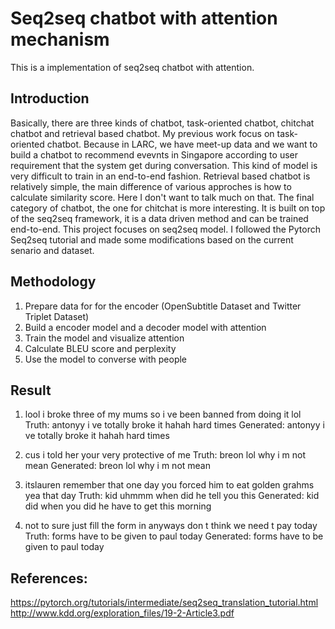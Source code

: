 # Seq2seq chatbot with attention mechanism

This is a implementation of seq2seq chatbot with attention.

## Introduction

Basically, there are three kinds of chatbot, task-oriented chatbot, chitchat chatbot and retrieval based chatbot. My previous work focus on 
task-oriented chatbot. Because in LARC, we have meet-up data and we want to build a chatbot to recommend evevnts in Singapore according to 
user requirement that the system get during conversation. This kind of model is very difficult to train in an end-to-end fashion. 
Retrieval based chatbot is relatively simple, the main difference of various approches is how to calculate similarity score. 
Here I don't want to talk much on that. The final category of chatbot, the one for chitchat is more interesting. 
It is built on top of the seq2seq framework, it is a data driven method and can be trained end-to-end. This project focuses on seq2seq model. 
I followed the Pytorch Seq2seq tutorial and made some modifications based on the current senario and dataset.
 

## Methodology

1. Prepare data for for the encoder (OpenSubtitle Dataset and Twitter Triplet Dataset)
2. Build a encoder model and a decoder model with attention
3. Train the model and visualize attention 
4. Calculate BLEU score and perplexity
5. Use the model to converse with people

## Result
1. lool i broke three of my mums so i ve been banned from doing it lol
Truth: antonyy i ve totally broke it hahah hard times
Generated: antonyy i ve totally broke it hahah hard times

2. cus i told her your very protective of me
Truth: breon lol why i m not mean
Generated: breon lol why i m not mean

3. itslauren remember that one day you forced him to eat golden grahms yea that day
Truth: kid uhmmm when did he tell you this
Generated: kid did when you did he have to get this morning

4. not to sure just fill the form in anyways don t think we need t pay today
Truth: forms have to be given to paul today
Generated: forms have to be given to paul today

## References:
https://pytorch.org/tutorials/intermediate/seq2seq_translation_tutorial.html </br>
http://www.kdd.org/exploration_files/19-2-Article3.pdf </br>
